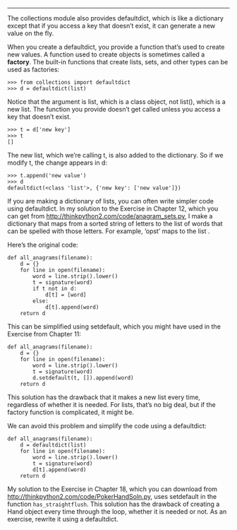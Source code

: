 -----------

The <span>collections</span> module also provides <span>defaultdict</span>, which is like a dictionary except that if you access a key that doesn’t exist, it can generate a new value on the fly.

When you create a defaultdict, you provide a function that’s used to create new values. A function used to create objects is sometimes called a <span>**factory**</span>. The built-in functions that create lists, sets, and other types can be used as factories:

    >>> from collections import defaultdict
    >>> d = defaultdict(list)

Notice that the argument is <span>list</span>, which is a class object, not <span>list()</span>, which is a new list. The function you provide doesn’t get called unless you access a key that doesn’t exist.

    >>> t = d['new key']
    >>> t
    []

The new list, which we’re calling <span>t</span>, is also added to the dictionary. So if we modify <span>t</span>, the change appears in <span>d</span>:

    >>> t.append('new value')
    >>> d
    defaultdict(<class 'list'>, {'new key': ['new value']})

If you are making a dictionary of lists, you can often write simpler code using <span>defaultdict</span>. In my solution to the Exercise in Chapter 12, which you can get from <http://thinkpython2.com/code/anagram_sets.py>, I make a dictionary that maps from a sorted string of letters to the list of words that can be spelled with those letters. For example, <span>’opst’</span> maps to the list .

Here’s the original code:

    def all_anagrams(filename):
        d = {}
        for line in open(filename):
            word = line.strip().lower()
            t = signature(word)
            if t not in d:
                d[t] = [word]
            else:
                d[t].append(word)
        return d

This can be simplified using <span>setdefault</span>, which you might have used in the Exercise from Chapter 11:

    def all_anagrams(filename):
        d = {}
        for line in open(filename):
            word = line.strip().lower()
            t = signature(word)
            d.setdefault(t, []).append(word)
        return d

This solution has the drawback that it makes a new list every time, regardless of whether it is needed. For lists, that’s no big deal, but if the factory function is complicated, it might be.

We can avoid this problem and simplify the code using a <span>defaultdict</span>:

    def all_anagrams(filename):
        d = defaultdict(list)
        for line in open(filename):
            word = line.strip().lower()
            t = signature(word)
            d[t].append(word)
        return d

My solution to the Exercise in Chapter 18, which you can download from <http://thinkpython2.com/code/PokerHandSoln.py>, uses <span>setdefault</span> in the function `has_straightflush`. This solution has the drawback of creating a <span>Hand</span> object every time through the loop, whether it is needed or not. As an exercise, rewrite it using a defaultdict.

